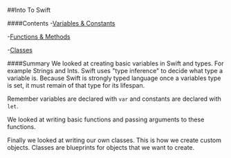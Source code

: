 ##Into To Swift

####Contents
-[Variables & Constants](https://github.com/KyleGoslan/App-Workshops/blob/master/01%20-%20Intro%20%26%20Objects/Variables-And-Constants.md)

-[Functions & Methods](https://github.com/KyleGoslan/App-Workshops/blob/master/01%20-%20Intro%20%26%20Objects/Functions-And-Methods.md)

-[Classes](https://github.com/KyleGoslan/App-Workshops/blob/master/01%20-%20Intro%20%26%20Objects/Classes.md)

####Summary
We looked at creating basic variables in Swift and types. For example Strings and Ints. Swift uses "type inference" to decide what type a variable is. Because Swift is strongly typed language once a variables type is set, it must remain of that type for its lifespan. 

Remember variables are declared with `var` and constants are declared with `let`. 

We looked at writing basic functions and passing arguments to these functions. 

Finally we looked at writing our own classes. This is how we create custom objects. Classes are blueprints for objects that we want to create.